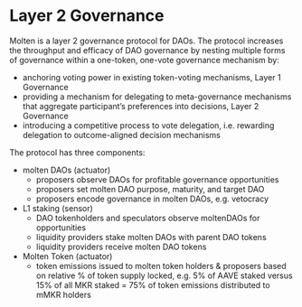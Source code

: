 
# Layer 2 Governance

Molten is a layer 2 governance protocol for DAOs. The protocol increases the throughput and efficacy of DAO governance by nesting multiple forms of governance within a one-token, one-vote governance mechanism by:

- anchoring voting power in existing token-voting mechanisms, Layer 1 Governance
- providing a mechanism for delegating to meta-governance mechanisms that aggregate participant’s preferences into decisions, Layer 2 Governance
- introducing a competitive process to vote delegation, i.e. rewarding delegation to outcome-aligned decision mechanisms

The protocol has three components:

- molten DAOs (actuator)
    - proposers observe DAOs for profitable governance opportunities
    - proposers set molten DAO purpose, maturity, and target DAO
    - proposers encode governance in molten DAOs, e.g. vetocracy
- L1 staking (sensor)
    - DAO tokenholders and speculators observe moltenDAOs for opportunities
    - liquidity providers stake molten DAOs with parent DAO tokens
    - liquidity providers receive molten DAO tokens
- Molten Token (actuator)
    - token emissions issued to molten token holders & proposers based on relative % of token supply locked, e.g. 5% of AAVE staked versus 15% of all MKR staked = 75% of token emissions distributed to mMKR holders